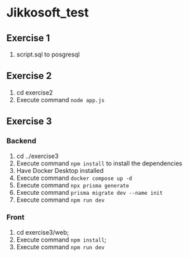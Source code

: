 # Jikkosoft_test

## Exercise 1
1. script.sql to posgresql

## Exercise 2

1. cd exercise2
2. Execute command ``node app.js``

## Exercise 3

### Backend
1. cd ../exercise3
2. Execute command `npm install`  to install the dependencies
3. Have Docker Desktop installed
4. Execute command ``docker compose up -d``
5. Execute command ``npx prisma generate``
6. Execute command ``prisma migrate dev --name init``
7. Execute command ``npm run dev``

### Front
1. cd exercise3/web;
2. Execute command ``npm install``;
3. Execute command ``npm run dev``